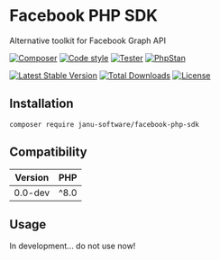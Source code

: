 # Facebook PHP SDK

Alternative toolkit for Facebook Graph API

[![Composer](https://github.com/janu-software/facebook-php-sdk/actions/workflows/composer.yml/badge.svg)](https://github.com/janu-software/facebook-php-sdk/actions/workflows/composer.yml)
[![Code style](https://github.com/janu-software/facebook-php-sdk/actions/workflows/code_style.yml/badge.svg)](https://github.com/janu-software/facebook-php-sdk/actions/workflows/code_style.yml)
[![Tester](https://github.com/janu-software/facebook-php-sdk/actions/workflows/tester.yml/badge.svg)](https://github.com/janu-software/facebook-php-sdk/actions/workflows/tester.yml)
[![PhpStan](https://github.com/janu-software/facebook-php-sdk/actions/workflows/static_analysis.yml/badge.svg)](https://github.com/janu-software/facebook-php-sdk/actions/workflows/static_analysis.yml)

[![Latest Stable Version](https://poser.pugx.org/janu-software/facebook-php-sdk/v/stable)](https://packagist.org/packages/janu-software/facebook-php-sdk)
[![Total Downloads](https://poser.pugx.org/janu-software/facebook-php-sdk/downloads)](https://packagist.org/packages/janu-software/facebook-php-sdk)
[![License](https://poser.pugx.org/janu-software/facebook-php-sdk/license)](https://packagist.org/packages/janu-software/facebook-php-sdk)

## Installation

    composer require janu-software/facebook-php-sdk

## Compatibility

| Version | PHP  |
|---------|------|
| 0.0-dev | ^8.0 |

## Usage

In development... do not use now!
